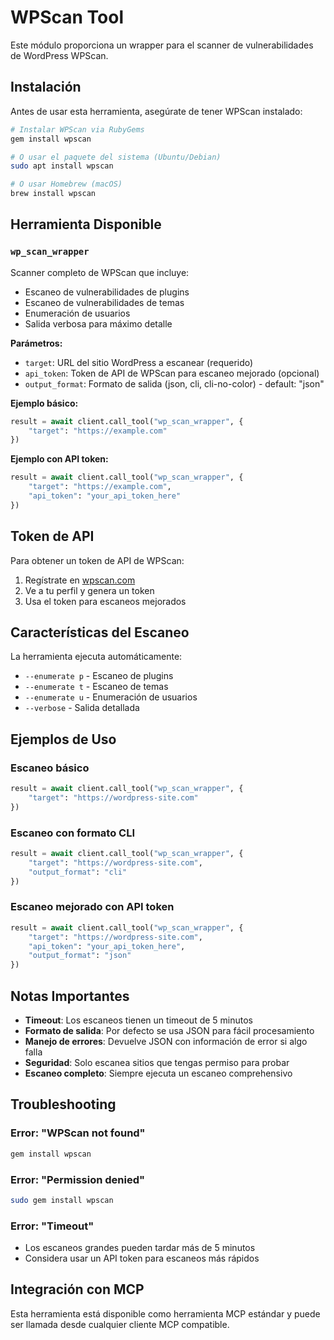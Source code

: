 # WPScan Tool

Este módulo proporciona un wrapper para el scanner de vulnerabilidades de WordPress WPScan.

## Instalación

Antes de usar esta herramienta, asegúrate de tener WPScan instalado:

```bash
# Instalar WPScan via RubyGems
gem install wpscan

# O usar el paquete del sistema (Ubuntu/Debian)
sudo apt install wpscan

# O usar Homebrew (macOS)
brew install wpscan
```

## Herramienta Disponible

### `wp_scan_wrapper`
Scanner completo de WPScan que incluye:
- Escaneo de vulnerabilidades de plugins
- Escaneo de vulnerabilidades de temas
- Enumeración de usuarios
- Salida verbosa para máximo detalle

**Parámetros:**
- `target`: URL del sitio WordPress a escanear (requerido)
- `api_token`: Token de API de WPScan para escaneo mejorado (opcional)
- `output_format`: Formato de salida (json, cli, cli-no-color) - default: "json"

**Ejemplo básico:**
```python
result = await client.call_tool("wp_scan_wrapper", {
    "target": "https://example.com"
})
```

**Ejemplo con API token:**
```python
result = await client.call_tool("wp_scan_wrapper", {
    "target": "https://example.com",
    "api_token": "your_api_token_here"
})
```

## Token de API

Para obtener un token de API de WPScan:
1. Regístrate en [wpscan.com](https://wpscan.com)
2. Ve a tu perfil y genera un token
3. Usa el token para escaneos mejorados

## Características del Escaneo

La herramienta ejecuta automáticamente:
- `--enumerate p` - Escaneo de plugins
- `--enumerate t` - Escaneo de temas  
- `--enumerate u` - Enumeración de usuarios
- `--verbose` - Salida detallada

## Ejemplos de Uso

### Escaneo básico
```python
result = await client.call_tool("wp_scan_wrapper", {
    "target": "https://wordpress-site.com"
})
```

### Escaneo con formato CLI
```python
result = await client.call_tool("wp_scan_wrapper", {
    "target": "https://wordpress-site.com",
    "output_format": "cli"
})
```

### Escaneo mejorado con API token
```python
result = await client.call_tool("wp_scan_wrapper", {
    "target": "https://wordpress-site.com",
    "api_token": "your_api_token_here",
    "output_format": "json"
})
```

## Notas Importantes

- **Timeout**: Los escaneos tienen un timeout de 5 minutos
- **Formato de salida**: Por defecto se usa JSON para fácil procesamiento
- **Manejo de errores**: Devuelve JSON con información de error si algo falla
- **Seguridad**: Solo escanea sitios que tengas permiso para probar
- **Escaneo completo**: Siempre ejecuta un escaneo comprehensivo

## Troubleshooting

### Error: "WPScan not found"
```bash
gem install wpscan
```

### Error: "Permission denied"
```bash
sudo gem install wpscan
```

### Error: "Timeout"
- Los escaneos grandes pueden tardar más de 5 minutos
- Considera usar un API token para escaneos más rápidos

## Integración con MCP

Esta herramienta está disponible como herramienta MCP estándar y puede ser llamada desde cualquier cliente MCP compatible. 